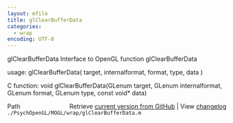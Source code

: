 ```yaml
---
layout: mfile
title: glClearBufferData
categories:
  - wrap
encoding: UTF-8
---
```


glClearBufferData  Interface to OpenGL function glClearBufferData

usage:  glClearBufferData( target, internalformat, format, type, data )

C function:  void glClearBufferData(GLenum target, GLenum internalformat, GLenum format, GLenum type, const void\* data)


<div class="code_header" style="text-align:right;">
  <span style="float:left;">Path&nbsp;&nbsp;</span> <span class="counter">Retrieve <a href=
  "https://raw.github.com/Psychtoolbox-3/Psychtoolbox-3/beta/./PsychOpenGL/MOGL/wrap/glClearBufferData.m">current version from GitHub</a> | View <a href=
  "https://github.com/Psychtoolbox-3/Psychtoolbox-3/commits/beta/./PsychOpenGL/MOGL/wrap/glClearBufferData.m">changelog</a></span>
</div>
<div class="code">
  <code>./PsychOpenGL/MOGL/wrap/glClearBufferData.m</code>
</div>
